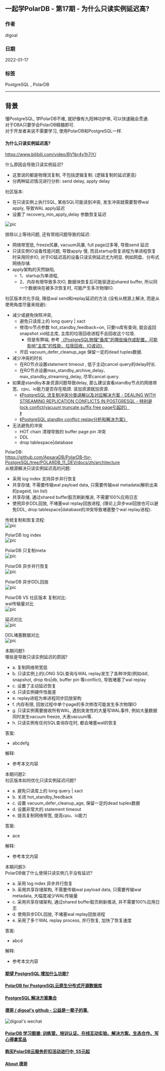 ## 一起学PolarDB - 第17期 - 为什么只读实例延迟高?  
  
### 作者  
digoal  
  
### 日期  
2022-01-17  
  
### 标签  
PostgreSQL , PolarDB  
  
----  
  
## 背景  
懂PostgreSQL, 学PolarDB不难, 就好像有九阳神功护体, 可以快速融会贯通.  
对于DBA只要学会PolarDB精髓即可.  
对于开发者来说不需要学习, 使用PolarDB和PostgreSQL一样.  
  
#### 为什么只读实例延迟高?  
https://www.bilibili.com/video/BV1br4y1h7jY/   
  
什么原因会导致只读实例延迟?    
- 这里说的都是物理流复制, 不包括逻辑复制. (逻辑复制的延迟更高)    
- 分两种延迟情况进行分析: send delay, apply delay
  
社区版本:   
- 在只读实例上执行SQL, 某些SQL可能读到冲突, 发生冲突就需要暂停wal apply, 导致WAL apply延迟  
- 设置了 recovery_min_apply_delay 参数恢复延迟  
  
![pic](../202005/20200518_01_pic_001.jpg)    
  
排除以上等待问题, 还有常规问题导致的延迟:  
- 网络带宽低, freeze风暴, vacuum风暴, full page过多等, 导致send 延迟    
- 只读实例IO设备性能问题, 导致apply 慢, 而且startup恢复进程为单进程恢复时采用同步IO, 对于IO延迟高的设备只读实例延迟尤为明显. 例如网盘、分布式网络存储.      
- apply架构的天然缺陷,   
    - 1、startup为单进程,    
    - 2、内存有限导致多次IO, 数据块恢复后可能驱逐出shared buffer, 所以同一个数据块在被多次恢复时, 可能产生多次物理IO.    
  
社区版本优化手段, 降低wal send和replay延迟的方法 (没有从根源上解决, 而是从使用角度尽量来规避):    
- 减少或避免快照冲突,   
    - 避免只读库上的 long query | xact     
    - 修改ro节点参数 hot_standby_feedback=on, 只要ro库有查询, 就会返回snapshot xid给主库, 主库的垃圾回收进程不会回收这个垃圾.    
        - 但是有弊端, 参考 [《PostgreSQL物理"备库"的哪些操作或配置，可能影响"主库"的性能、垃圾回收、IO波动》](../201704/20170410_03.md)    
    - 开启 vacuum_defer_cleanup_age 保留一定的dead tuples数据.    
- 减少冲突的时长     
    - 在RO节点设置statement timeout , 低于主动cancel query的delay时长.     
    - 在RO节点设置max_standby_archive_delay、max_standby_streaming_delay, 尽早cancel query.   
- 如果是standby本身资源问题导致delay, 那么建议查看standby节点的网络带宽、cpu、io能力是否存在瓶颈. 该加资源就加资源.    
    - [《PostgreSQL 流复制冲突分类讲解以及对应解决方案 - DEALING WITH STREAMING REPLICATION CONFLICTS IN POSTGRESQL  - 特别是lock confict(vacuum truncate suffix free page引起的）  
》](../202011/20201117_02.md)    
    - [《PostgreSQL standby conflict replay分析和解决方案》](../202005/20200518_01.md)    
- 无法避免的冲突    
    - HOT chain 清理导致的 buffer page pin 冲突   
    - DDL   
    - drop tablespace|database   
  
PolarDB:   
https://github.com/ApsaraDB/PolarDB-for-PostgreSQL/tree/POLARDB_11_DEV/docs/zh/architecture  
从根源解决只读实例延迟高的问题:   
- 采用 log index 支持异步并行恢复    
- 共享存储, 不需要传输wal payload data, 只需要传输wal metadata(解析出来的pageid, lsn list)    
- 共享存储, 通过shared buffer脏页刷新推进, 不需要100%应用日志    
- 使用异步DDL回放, 不堵塞wal replay回放进程, (理论上异步wal回放也可以避免DDL, drop tablespace|database的冲突导致堵塞整个wal replay进程).    
  
传统复制和恢复流程:   
![pic](20220117_01_pic_002.png)    
  
PolarDB  log index  
![pic](20220117_01_pic_001.png)  
  
PolarDB 只复制meta  
![pic](20220117_01_pic_003.png)  
  
PolarDB 异步并行恢复  
![pic](20220117_01_pic_004.png)  
  
PolarDB 异步DDL回放  
![pic](20220117_01_pic_007.png)  
  
PolarDB VS 社区版本 复制对比:  
wal传输量对比  
![pic](20220117_01_pic_005.png)  
  
延迟对比  
![pic](20220117_01_pic_006.png)  
  
DDL堵塞数据对比  
![pic](20220117_01_pic_008.png)  
  
本期问题1:  
哪些是导致只读实例延迟的原因?   
- a. 复制网络带宽低  
- b. 只读实例上的LONG SQL查询与WAL replay发生了各种冲突(例如ddl, snapshot, drop tbs|db, buffer pin 等conflict), 导致堵塞了wal replay  
- c. 设置了主动延迟恢复  
- d. 只读实例硬件性能差  
- e. replay进程为单进程同步回放架构  
- f. 内存有限, 回放过程中单个page的多次修改可能发生多次物理IO  
- g. 只读实例需要接收所有WAL, 遇到突发性的大量写WAL事件, 例如大量数据同时发生vacuum freeze, 大表vacuum等.   
- h. 只读实例有任何SQL查询存在时, 都会堵塞wal的恢复   
  
答案:  
- abcdefg  
  
解释:  
- 参考本文内容  
  
本期问题2:  
社区版本如何优化只读实例延迟问题?  
- a. 避免只读库上的 long query | xact     
- b. 关闭 hot_standby_feedback   
- c. 设置 vacuum_defer_cleanup_age, 保留一定的dead tuples数据  
- d. 设置非常大的 statement timeout    
- e. 提高复制网络带宽, 提高cpu、io能力  
  
答案:  
- ace   
  
解释:  
- 参考本文内容  
  
本期问题3:  
PolarDB做了什么使得只读实例几乎没有延迟?   
- a. 采用 log index 异步并行恢复    
- b. 采用共享存储架构, 不需要传输wal payload data, 只需要传输wal metadata, 大幅度减少WAL传输量    
- c. 采用共享存储架构, 通过shared buffer脏页刷新推进, 并不需要100%应用日志    
- d. 使用异步DDL回放, 不堵塞wal replay回放进程    
- e. 采用了多个WAL replay process, 并行恢复, 加快了恢复速度  
  
答案:  
- abcd  
  
解释:  
- 参考本文内容  
  
  
#### [期望 PostgreSQL 增加什么功能?](https://github.com/digoal/blog/issues/76 "269ac3d1c492e938c0191101c7238216")
  
  
#### [PolarDB for PostgreSQL云原生分布式开源数据库](https://github.com/ApsaraDB/PolarDB-for-PostgreSQL "57258f76c37864c6e6d23383d05714ea")
  
  
#### [PostgreSQL 解决方案集合](https://yq.aliyun.com/topic/118 "40cff096e9ed7122c512b35d8561d9c8")
  
  
#### [德哥 / digoal's github - 公益是一辈子的事.](https://github.com/digoal/blog/blob/master/README.md "22709685feb7cab07d30f30387f0a9ae")
  
  
![digoal's wechat](../pic/digoal_weixin.jpg "f7ad92eeba24523fd47a6e1a0e691b59")
  
  
#### [PolarDB 学习图谱: 训练营、培训认证、在线互动实验、解决方案、生态合作、写心得拿奖品](https://www.aliyun.com/database/openpolardb/activity "8642f60e04ed0c814bf9cb9677976bd4")
  
  
#### [购买PolarDB云服务折扣活动进行中, 55元起](https://www.aliyun.com/activity/new/polardb-yunparter?userCode=bsb3t4al "e0495c413bedacabb75ff1e880be465a")
  
  
#### [About 德哥](https://github.com/digoal/blog/blob/master/me/readme.md "a37735981e7704886ffd590565582dd0")
  

